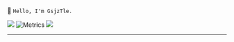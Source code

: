 :wave: `Hello, I'm GsjzTle.`

> 
![](https://github-readme-stats.vercel.app/api?username=GsjzTle&count_private=true&show_icons=true&theme=radical&custom_title=GsjzTle&cache_seconds=86400)
![Metrics](https://metrics.lecoq.io/gsjztle?template=classic&base.header=0&base.metadata=0&gists=1&base.indepth=false&base.hireable=false&config.timezone=Asia%2FShanghai)
![](https://github-readme-stats.vercel.app/api/top-langs/?username=gsjztle&hide=tex,html,css,plpgsql)


-----

